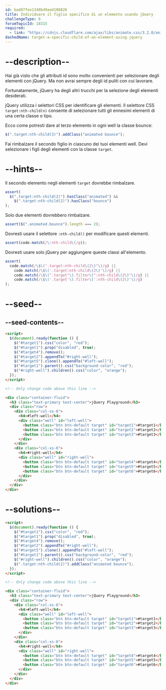 ```yaml
---
id: bad87fee1348bd9aed108826
title: Individuare il figlio specifico di un elemento usando jQuery
challengeType: 6
forumTopicId: 18315
required:
  - link: "https://cdnjs.cloudflare.com/ajax/libs/animate.css/3.2.0/animate.css"
dashedName: target-a-specific-child-of-an-element-using-jquery
---
```


# --description--

Hai già visto che gli attributi id sono molto convenienti per selezionare degli elementi con jQuery. Ma non avrai sempre degli id puliti con cui lavorare.

Fortunatamente, jQuery ha degli altri trucchi per la selezione degli elementi desiderati.

jQuery utilizza i selettori CSS per identificare gli elementi. Il selettore CSS `target:nth-child(n)` consente di selezionare tutti gli ennesimi elementi di una certa classe o tipo.

Ecco come potresti dare al terzo elemento in ogni well la classe bounce:

```js
$(".target:nth-child(3)").addClass("animated bounce");
```

Fai rimbalzare il secondo figlio in ciascuno dei tuoi elementi well. Devi selezionare i figli degli elementi con la classe `target`.

# --hints--

Il secondo elemento negli elementi `target` dovrebbe rimbalzare.

```js
assert(
  $(".target:nth-child(2)").hasClass("animated") &&
    $(".target:nth-child(2)").hasClass("bounce")
);
```

Solo due elementi dovrebbero rimbalzare.

```js
assert($(".animated.bounce").length === 2);
```

Dovresti usare il selettore `:nth-child()` per modificare questi elementi.

```js
assert(code.match(/\:nth-child\(/g));
```

Dovresti usare solo jQuery per aggiungere queste classi all'elemento.

```js
assert(
  code.match(/\$\(".target:nth-child\(2\)"\)/g) ||
    code.match(/\$\('.target:nth-child\(2\)'\)/g) ||
    code.match(/\$\(".target"\).filter\(":nth-child\(2\)"\)/g) ||
    code.match(/\$\('.target'\).filter\(':nth-child\(2\)'\)/g)
);
```

# --seed--

## --seed-contents--

```html
<script>
  $(document).ready(function () {
    $("#target1").css("color", "red");
    $("#target1").prop("disabled", true);
    $("#target4").remove();
    $("#target2").appendTo("#right-well");
    $("#target5").clone().appendTo("#left-well");
    $("#target1").parent().css("background-color", "red");
    $("#right-well").children().css("color", "orange");
  });
</script>

<!-- Only change code above this line -->

<div class="container-fluid">
  <h3 class="text-primary text-center">jQuery Playground</h3>
  <div class="row">
    <div class="col-xs-6">
      <h4>#left-well</h4>
      <div class="well" id="left-well">
        <button class="btn btn-default target" id="target1">#target1</button>
        <button class="btn btn-default target" id="target2">#target2</button>
        <button class="btn btn-default target" id="target3">#target3</button>
      </div>
    </div>
    <div class="col-xs-6">
      <h4>#right-well</h4>
      <div class="well" id="right-well">
        <button class="btn btn-default target" id="target4">#target4</button>
        <button class="btn btn-default target" id="target5">#target5</button>
        <button class="btn btn-default target" id="target6">#target6</button>
      </div>
    </div>
  </div>
</div>
```

# --solutions--

```html
<script>
  $(document).ready(function () {
    $("#target1").css("color", "red");
    $("#target1").prop("disabled", true);
    $("#target4").remove();
    $("#target2").appendTo("#right-well");
    $("#target5").clone().appendTo("#left-well");
    $("#target1").parent().css("background-color", "red");
    $("#right-well").children().css("color", "orange");
    $(".target:nth-child(2)").addClass("animated bounce");
  });
</script>

<!-- Only change code above this line -->

<div class="container-fluid">
  <h3 class="text-primary text-center">jQuery Playground</h3>
  <div class="row">
    <div class="col-xs-6">
      <h4>#left-well</h4>
      <div class="well" id="left-well">
        <button class="btn btn-default target" id="target1">#target1</button>
        <button class="btn btn-default target" id="target2">#target2</button>
        <button class="btn btn-default target" id="target3">#target3</button>
      </div>
    </div>
    <div class="col-xs-6">
      <h4>#right-well</h4>
      <div class="well" id="right-well">
        <button class="btn btn-default target" id="target4">#target4</button>
        <button class="btn btn-default target" id="target5">#target5</button>
        <button class="btn btn-default target" id="target6">#target6</button>
      </div>
    </div>
  </div>
</div>
```
